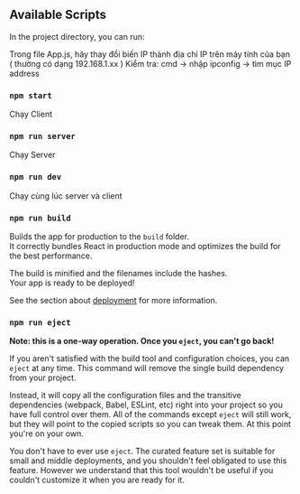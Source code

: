 ## Available Scripts

In the project directory, you can run:

Trong file App.js, hãy thay đổi biến IP thành địa chỉ IP trên máy tính của bạn ( thường có dạng 192.168.1.xx )
Kiểm tra: cmd -> nhập ipconfig -> tìm mục IP address

### `npm start`

Chạy Client

### `npm run server`

Chạy Server 

### `npm run dev`

Chạy cùng lúc server và client

### `npm run build`

Builds the app for production to the `build` folder.\
It correctly bundles React in production mode and optimizes the build for the best performance.

The build is minified and the filenames include the hashes.\
Your app is ready to be deployed!

See the section about [deployment](https://facebook.github.io/create-react-app/docs/deployment) for more information.

### `npm run eject`

**Note: this is a one-way operation. Once you `eject`, you can't go back!**

If you aren't satisfied with the build tool and configuration choices, you can `eject` at any time. This command will remove the single build dependency from your project.

Instead, it will copy all the configuration files and the transitive dependencies (webpack, Babel, ESLint, etc) right into your project so you have full control over them. All of the commands except `eject` will still work, but they will point to the copied scripts so you can tweak them. At this point you're on your own.

You don't have to ever use `eject`. The curated feature set is suitable for small and middle deployments, and you shouldn't feel obligated to use this feature. However we understand that this tool wouldn't be useful if you couldn't customize it when you are ready for it.
